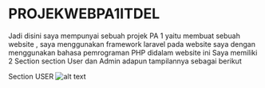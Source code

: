 # PROJEKWEBPA1ITDEL

Jadi disini saya mempunyai sebuah projek PA 1 yaitu membuat sebuah website , 
saya menggunakan framework laravel pada website saya dengan menggunakan bahasa pemrograman PHP didalam website ini Saya memiliki 2 Section section User dan Admin adapun tampilannya sebagai berikut 

Section USER
![alt text](https://github.com/T0MM11Y/PROJEKWEBPA1ITDEL/blob/main/alusitol/public/fotomd/Screenshot%20(123).png?raw=true)
